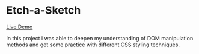 # Etch-a-Sketch

<a href="https://matt-998.github.io/Etch-a-Sketch/" target="_blank">Live Demo</a>

In this project i was able to deepen my understanding of DOM manipulation methods
and get some practice with different CSS styling techniques.
